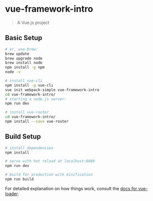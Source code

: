 # vue-framework-intro

> A Vue.js project

## Basic Setup
``` bash
# or, use brew:
brew update
brew upgrade node
brew install node
npm install -g npm
node -v

# install vue-cli
npm install -g vue-cli
vue init webpack-simple vue-framework-intro
cd vue-framework-intro/
# starting a node.js server:
npm run dev 

# install vue-router
cd vue-framework-intro/
npm install --save vue-router
```

## Build Setup

``` bash
# install dependencies
npm install

# serve with hot reload at localhost:8080
npm run dev

# build for production with minification
npm run build
```

For detailed explanation on how things work, consult the [docs for vue-loader](http://vuejs.github.io/vue-loader).
